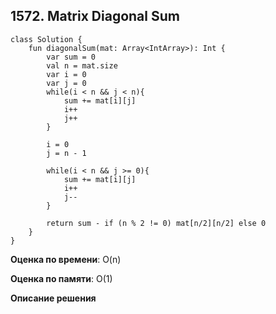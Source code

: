 ## 1572. Matrix Diagonal Sum



``` 
class Solution {
    fun diagonalSum(mat: Array<IntArray>): Int {
        var sum = 0
        val n = mat.size
        var i = 0
        var j = 0
        while(i < n && j < n){
            sum += mat[i][j]
            i++
            j++
        }

        i = 0
        j = n - 1
        
        while(i < n && j >= 0){
            sum += mat[i][j]
            i++
            j--
        }
        
        return sum - if (n % 2 != 0) mat[n/2][n/2] else 0
    }
}

```

**Оценка по времени**: O(n)


**Оценка по памяти**: O(1)  


**Описание решения**
```

```

